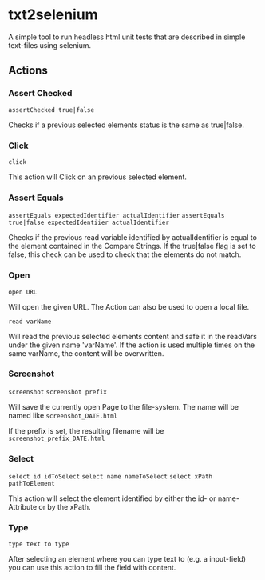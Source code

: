 # txt2selenium

A simple tool to run headless html unit tests that are described in simple text-files using selenium.

## Actions

### Assert Checked

```assertChecked true|false```

Checks if a previous selected elements status is the same as true|false.

### Click

```click```

This action will Click on an previous selected element.

### Assert Equals

```assertEquals expectedIdentifier actualIdentifier```
```assertEquals true|false expectedIdentiier actualIdentifier```

Checks if the previous read variable identified by actualIdentifier is equal to the element contained in the Compare Strings.
If the true|false flag is set to false, this check can be used to check that the elements do not match.

### Open

```open URL```

Will open the given URL. The Action can also be used to open a local file.

```read varName```

Will read the previous selected elements content and safe it in the readVars under the given name 'varName'.
If the action is used multiple times on the same varName, the content will be overwritten.

### Screenshot

```screenshot```
```screenshot prefix```

Will save the currently open Page to the file-system. The name will be named like
```screenshot_DATE.html```

If the prefix is set, the resulting filename will be
```screenshot_prefix_DATE.html```

### Select

```select id idToSelect```
```select name nameToSelect```
```select xPath pathToElement```

This action will select the element identified by either the id- or name-Attribute or by the xPath.

### Type

```type text to type```

After selecting an element where you can type text to (e.g. a input-field) you can use this action to fill the field with content.